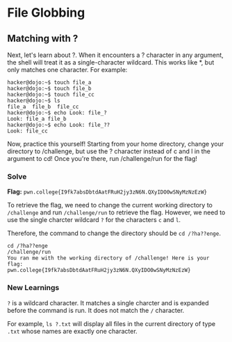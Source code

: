 # File Globbing

## Matching with ?
Next, let's learn about ?. When it encounters a ? character in any argument, the shell will treat it as a single-character wildcard. This works like *, but only matches one character. For example:
```
hacker@dojo:~$ touch file_a
hacker@dojo:~$ touch file_b
hacker@dojo:~$ touch file_cc
hacker@dojo:~$ ls
file_a	file_b	file_cc
hacker@dojo:~$ echo Look: file_?
Look: file_a file_b
hacker@dojo:~$ echo Look: file_??
Look: file_cc
```
Now, practice this yourself! Starting from your home directory, change your directory to /challenge, but use the ? character instead of c and l in the argument to cd! Once you're there, run /challenge/run for the flag!


### Solve
**Flag:** `pwn.college{I9fk7absDbtdAatFRuH2jy3zN6N.QXyIDO0wSNyMzNzEzW}`

To retrieve the flag, we need to change the current working directory to `/challenge` and run `/challenge/run` to retrieve the flag. However, we need to use the single charcter wildcard `?` for the characters `c` and `l`.

Therefore, the command to change the directory should be `cd /?ha??enge`.

```
cd /?ha??enge
/challenge/run
You ran me with the working directory of /challenge! Here is your flag:
pwn.college{I9fk7absDbtdAatFRuH2jy3zN6N.QXyIDO0wSNyMzNzEzW}
```

### New Learnings

`?` is a wildcard character. It matches a single charcter and is expanded before the command is run. It does not match the `/` character.

For example, `ls ?.txt` will display all files in the current directory of type `.txt` whose names are exactly one character.
